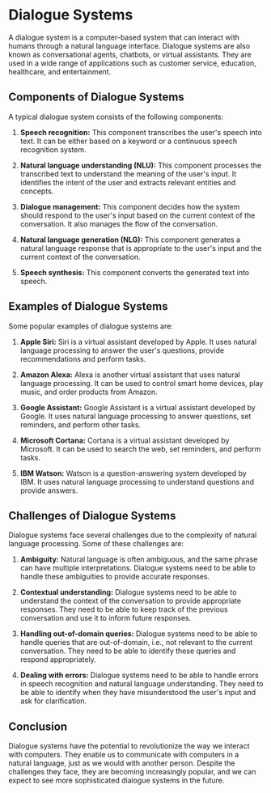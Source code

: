 # Dialogue Systems

A dialogue system is a computer-based system that can interact with humans through a natural language interface. Dialogue systems are also known as conversational agents, chatbots, or virtual assistants. They are used in a wide range of applications such as customer service, education, healthcare, and entertainment.

## Components of Dialogue Systems

A typical dialogue system consists of the following components:

1. **Speech recognition:** This component transcribes the user's speech into text. It can be either based on a keyword or a continuous speech recognition system.
    
2. **Natural language understanding (NLU):** This component processes the transcribed text to understand the meaning of the user's input. It identifies the intent of the user and extracts relevant entities and concepts.
    
3. **Dialogue management:** This component decides how the system should respond to the user's input based on the current context of the conversation. It also manages the flow of the conversation.
    
4. **Natural language generation (NLG):** This component generates a natural language response that is appropriate to the user's input and the current context of the conversation.
    
5. **Speech synthesis:** This component converts the generated text into speech.
    

## Examples of Dialogue Systems

Some popular examples of dialogue systems are:

1. **Apple Siri:** Siri is a virtual assistant developed by Apple. It uses natural language processing to answer the user's questions, provide recommendations and perform tasks.
    
2. **Amazon Alexa:** Alexa is another virtual assistant that uses natural language processing. It can be used to control smart home devices, play music, and order products from Amazon.
    
3. **Google Assistant:** Google Assistant is a virtual assistant developed by Google. It uses natural language processing to answer questions, set reminders, and perform other tasks.
    
4. **Microsoft Cortana:** Cortana is a virtual assistant developed by Microsoft. It can be used to search the web, set reminders, and perform tasks.
    
5. **IBM Watson:** Watson is a question-answering system developed by IBM. It uses natural language processing to understand questions and provide answers.
    

## Challenges of Dialogue Systems

Dialogue systems face several challenges due to the complexity of natural language processing. Some of these challenges are:

1. **Ambiguity:** Natural language is often ambiguous, and the same phrase can have multiple interpretations. Dialogue systems need to be able to handle these ambiguities to provide accurate responses.
    
2. **Contextual understanding:** Dialogue systems need to be able to understand the context of the conversation to provide appropriate responses. They need to be able to keep track of the previous conversation and use it to inform future responses.
    
3. **Handling out-of-domain queries:** Dialogue systems need to be able to handle queries that are out-of-domain, i.e., not relevant to the current conversation. They need to be able to identify these queries and respond appropriately.
    
4. **Dealing with errors:** Dialogue systems need to be able to handle errors in speech recognition and natural language understanding. They need to be able to identify when they have misunderstood the user's input and ask for clarification.
    

## Conclusion

Dialogue systems have the potential to revolutionize the way we interact with computers. They enable us to communicate with computers in a natural language, just as we would with another person. Despite the challenges they face, they are becoming increasingly popular, and we can expect to see more sophisticated dialogue systems in the future.
